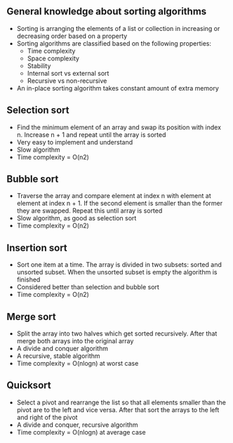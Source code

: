 ## General knowledge about sorting algorithms
- Sorting is arranging the elements of a list or collection in increasing or decreasing order based on a property
- Sorting algorithms are classified based on the following properties:
	- Time complexity
	- Space complexity
	- Stability 
	- Internal sort vs external sort
	- Recursive vs non-recursive 
- An in-place sorting algorithm takes constant amount of extra memory


## Selection sort
- Find the minimum element of an array and swap its position with index n. Increase n + 1 and repeat until the array is sorted 
- Very easy to implement and understand
- Slow algorithm
- Time complexity = O(n2)

## Bubble sort
- Traverse the array and compare element at index n with element at element at index n + 1. If the second element is smaller than the former they are swapped. Repeat this until array is sorted
- Slow algorithm, as good as selection sort
- Time complexity = O(n2)

## Insertion sort
- Sort one item at a time. The array is divided in two subsets: sorted and unsorted subset. When the unsorted subset is empty the algorithm is finished
- Considered better than selection and bubble sort
- Time complexity = O(n2)

## Merge sort
- Split the array into two halves which get sorted recursively. After that merge both arrays into the original array
- A divide and conquer algorithm
- A recursive, stable algorithm
- Time complexity = O(nlogn) at worst case

## Quicksort
- Select a pivot and rearrange the list so that all elements smaller than the pivot are to the left and vice versa. After that sort the arrays to the left and right of the pivot
- A divide and conquer, recursive algorithm
- Time complexity = O(nlogn) at average case

